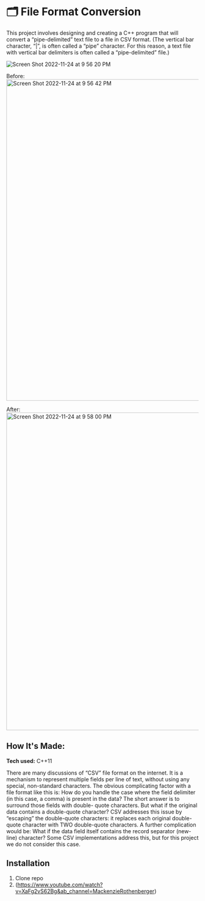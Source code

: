 # 🗂 File Format Conversion

This project involves designing and creating a C++ program that will convert a “pipe-delimited” text file to a file in CSV format. (The vertical bar character, “|”, is often called a “pipe” character. For this reason, a text file with vertical bar delimiters is often called a “pipe-delimited” file.)

![Screen Shot 2022-11-24 at 9 56 20 PM](https://user-images.githubusercontent.com/91163017/203891579-7e4b833d-f0cd-4adb-8150-cf7fb0993eb0.png)

Before:
<img width="842" alt="Screen Shot 2022-11-24 at 9 56 42 PM" src="https://user-images.githubusercontent.com/91163017/203891624-f46df8f2-99e6-45ad-93ac-3ccc71cbab0e.png">

After:
<img width="832" alt="Screen Shot 2022-11-24 at 9 58 00 PM" src="https://user-images.githubusercontent.com/91163017/203891637-12ac227a-8234-4e37-9b8a-1633befa07c1.png">




## How It's Made:

**Tech used:** C++11


There are many discussions of “CSV” file format on the internet. It is a mechanism to represent multiple fields per line of text, without using any special, non-standard characters.
The obvious complicating factor with a file format like this is: How do you handle the case where the field delimiter (in this case, a comma) is present in the data? The short answer is to surround those fields with double- quote characters. But what if the original data contains a double-quote character? CSV addresses this issue by “escaping” the double-quote characters: it replaces each original double-quote character with TWO double-quote characters.
A further complication would be: What if the data field itself contains the record separator (new-line) character? Some CSV implementations address this, but for this project we do not consider this case.

## Installation

1. Clone repo
2. (https://www.youtube.com/watch?v=XaFg2vS62Bg&ab_channel=MackenzieRothenberger)

